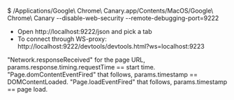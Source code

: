 $ /Applications/Google\ Chrome\ Canary.app/Contents/MacOS/Google\ Chrome\ Canary --disable-web-security --remote-debugging-port=9222
- Open http://localhost:9222/json and pick a tab
- To connect through WS-proxy: http://localhost:9222/devtools/devtools.html?ws=localhost:9223

"Network.responseReceived" for the page URL, params.response.timing.requestTime == start time.
"Page.domContentEventFired" that follows, params.timestamp == DOMContentLoaded.
"Page.loadEventFired" that follows, params.timestamp == page load.
